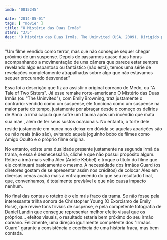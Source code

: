 ```yaml
---
imdb: "0815245"

date: "2014-05-01"
tags: [ "movie" ]
title: "O Mistério das Duas Irmãs"
stars: "3/5"
desc: "O Mistério das Duas Irmãs. The Uninvited (USA, 2009). Dirigido por Charles Guard, Thomas Guard. Escrito por Craig Rosenberg, Doug Miro, Carlo Bernard, Jee-Woon Kim. Com Emily Browning, Arielle Kebbel, David Strathairn, Elizabeth Banks, Maya Massar, Kevin McNulty, Jesse Moss, Dean Paul Gibson, Don S. Davis."
---
```

"Um filme vendido como terror, mas que não consegue sequer chegar próximo de um suspense. Depois de passarmos quase duas horas acompanhando a movimentação de uma câmera que parece estar sempre revelando algo espantoso ou fantástico (não está), temos uma série de revelações completamente atrapalhadas sobre algo que não estávamos sequer procurando desvendar."

Essa foi a descrição que fiz ao assistir o original coreano de Medo, ou "A Tale of Two Sisters". Já esse remake norte-americano O Mistério das Duas Irmãs (ou "The Uninvited"), com Emily Browning, traz justamente o contrário: vendido como um suspense, ele funciona como um suspense na maior parte do tempo, justamente por abraçar desde o começo os delírios de Anna  a irmã caçula que sofre um trauma após um incêndio que mata sua mãe , além de ter seus sustos ocasionais. No entanto, o forte dele reside justamente em nunca nos deixar em dúvida se aquelas aparições são ou não reais (não são), evitando aquele joguinho bobo de filmes como Amigo Oculto e o próprio filme original.

No entanto, existe uma dualidade presente justamente na segunda irmã da trama, e essa é desnecessária, clichê e que não possui propósito algum. Retire a irmã mais velha Alex (Arielle Kebbel) e troque o título do filme que ele continuará basicamente o mesmo. A necessidade dos Irmãos Guard (os diretores gostam de se apresentar assim nos créditos) de colocar Alex em diversas cenas acaba mais a enfraquecendo do que seu resultado final, que, convenhamos, é totalmente previsível e que não causa impacto nenhum.

No final das contas o roteiro é o elo mais fraco da trama. Se não fosse pela interessante trilha sonora de Christopher Young (O Exorcismo de Emily Rose), que revive tons triviais de suspense, e pela competente fotografia de Daniel Landin que consegue representar melhor efeito visual que os próprios... efeitos visuais, o resultado estaria bem próximo do seu irmão coreano. Felizmente, uma direção igualmente competente dos "Irmãos Guard" garante a consistência e coerência de uma história fraca, mas bem contada.
